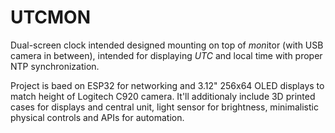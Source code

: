 # UTCMON

Dual-screen clock intended designed mounting on top of *mon*itor (with USB camera in between), intended for displaying *UTC* and local time with proper NTP synchronization.

Project is baed on ESP32 for networking and 3.12" 256x64 OLED displays to match height of Logitech C920 camera. It'll additionaly include 3D printed cases for displays and central unit, light sensor for brightness, minimalistic physical controls and APIs for automation.

